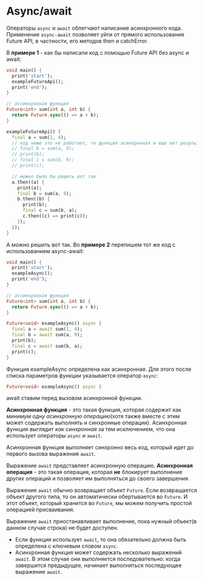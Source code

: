 # Async/await

 Операторы `async` и `await` облегчают написание асинхронного кода. Применение `async-await` позволяет уйти от прямого использования Future API, в частности, его методов then и catchError.

В **примере 1** -  как бы написали код с помощью Future API без async и await:

```dart
void main() {
  print('start');
  exampleFutureApi();
  print('end');
}

// ассинхронная функция
Future<int> sum(int a, int b) {
  return Future.sync(() => a + b);
}

exampleFutureApi() {
  final a = sum(1, 4);
  // код ниже это не работает, тк функция асинхронная и еще нет результата
  // final b = sum(a, 9);
  // print(b);
  // final c = sum(b, 9);
  // print(c);

  // можно было бы решить вот так
  a.then((a) {
    print(a);
    final b = sum(a, 9);
    b.then((b) {
      print(b);
      final c = sum(b, a);
      c.then((c) => print(c));
    });
  });
}
```

А можно решить вот так.
Во **примере 2** перепишем тот же код с использованием async-await:

```dart
void main() {
  print('start');
  exampleAsync();
  print('end');
}

// ассинхронная функция
Future<int> sum(int a, int b) {
  return Future.sync(() => a + b);
}

Future<void> exampleAsync() async {
  final a = await sum(1, 4);
  final b = await sum(a, 9);
  print(b);
  final c = await sum(b, a);
  print(c);
}
```
Функция exampleAsync определена как асинхронная. Для этого после списка параметров функции указывается оператор `async`:
```dart 
Future<void> exampleAsync() async {
  ```
await ставим перед вызовом асинхронной функции.

**Асинхронная функция** - это такая функция, которая содержит как *минимум одну асинхронную операцию*(хотя также вместе с этим может содержать выполнять и синхронные операции). Асинхронная функция *выглядит как синхронная* за тем исключением, что она использует операторы `async` и `await`.

Асинхронная функция выполняет синхронно весь код, который идет до первого вызова выражения `await`. 

Выражение `await` представляет асинхронную операцию. **Асинхронная операция** - это такая операция, которая **не** блокирует выполнение других операций и позволяет им выполняться до своего завершения.

Выражение `await` обычно возвращает объект `Future`. Если возвращается объект другого типа, то он автоматически обертывается во `Future`. И этот объект, который хранится во `Future`, мы можем получить простой операцией присваивания.

Выражение `await` приостанавливает выполнение, пока нужный объект(в данном случае строка) не будет доступен. 

- Если функция использует `await`, то она обязательно должна быть определена с ключевым словом `async`. 
- Aсинхронная функция может содержать несколько выражений `await`. В этом случае они выполняется последовательно: когда завершится предыдущее, начинает выполняться последующее выражение `await`.